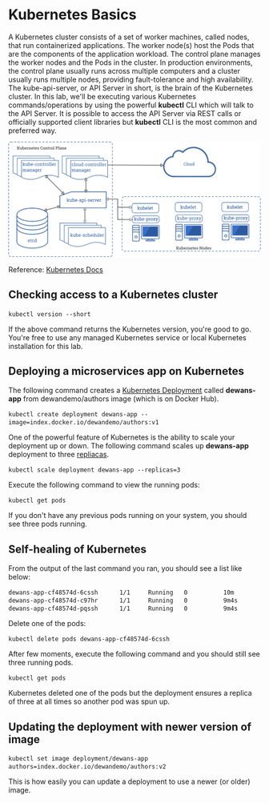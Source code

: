 # Kubernetes Basics

A Kubernetes cluster consists of a set of worker machines, called nodes, that run containerized applications. The worker node(s) host the Pods that are the components of the application workload. The control plane manages the worker nodes and the Pods in the cluster. In production environments, the control plane usually runs across multiple computers and a cluster usually runs multiple nodes, providing fault-tolerance and high availability. The kube-api-server, or API Server in short, is the brain of the Kubernetes cluster. In this lab, we'll be executing various Kubernetes commands/operations by using the powerful **kubectl** CLI which will talk to the API Server. It is possible to access the API Server via REST calls or officially supported client libraries but **kubectl** CLI is the most common and preferred way. 

![Kubernetes Architecture](../.gitbook/assets/components-of-kubernetes.png)

Reference: [Kubernetes Docs](https://kubernetes.io/docs/concepts/overview)

## Checking access to a Kubernetes cluster

```
kubectl version --short
```

If the above command returns the Kubernetes version, you're good to go. You're free to use any managed Kubernetes service or local Kubernetes installation for this lab. 

## Deploying a microservices app on Kubernetes 

The following command creates a [Kubernetes Deployment](https://kubernetes.io/docs/concepts/workloads/controllers/deployment/) called **dewans-app** from dewandemo/authors image (which is on Docker Hub).

```
kubectl create deployment dewans-app --image=index.docker.io/dewandemo/authors:v1
```

One of the powerful feature of Kubernetes is the ability to scale your deployment up or down. The following command scales up **dewans-app** deployment to three [repliacas](https://kubernetes.io/docs/concepts/workloads/controllers/replicaset/).

```
kubectl scale deployment dewans-app --replicas=3
```

Execute the following command to view the running pods:

```
kubectl get pods
```

If you don't have any previous pods running on your system, you should see three pods running.

## Self-healing of Kubernetes 

From the output of the last command you ran, you should see a list like below:

```
dewans-app-cf48574d-6cssh      1/1     Running   0          10m
dewans-app-cf48574d-c97hr      1/1     Running   0          9m4s
dewans-app-cf48574d-pqssh      1/1     Running   0          9m4s
```

Delete one of the pods:

```
kubectl delete pods dewans-app-cf48574d-6cssh
```

After few moments, execute the following command and you should still see three running pods.

```
kubectl get pods
```

Kubernetes deleted one of the pods but the deployment ensures a replica of three at all times so another pod was spun up.

## Updating the deployment with newer version of image

```
kubectl set image deployment/dewans-app authors=index.docker.io/dewandemo/authors:v2
```

This is how easily you can update a deployment to use a newer (or older) image.
